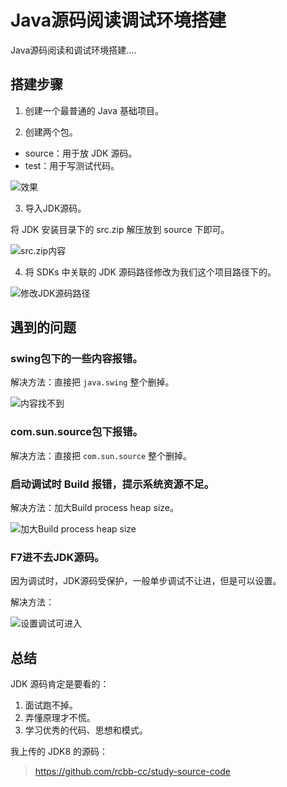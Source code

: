 
# Java源码阅读调试环境搭建

Java源码阅读和调试环境搭建....

## 搭建步骤

1. 创建一个最普通的 Java 基础项目。

2. 创建两个包。

* source：用于放 JDK 源码。
* test：用于写测试代码。

![效果](https://rcbb-blog.oss-cn-guangzhou.aliyuncs.com/2021/09/20210901151623-00106a.png?x-oss-process=style/yuantu_shuiyin)

<!-- more -->

3. 导入JDK源码。

将 JDK 安装目录下的 src.zip 解压放到 source 下即可。

![src.zip内容](https://rcbb-blog.oss-cn-guangzhou.aliyuncs.com/2021/09/20210901151709-384dc8.png?x-oss-process=style/yuantu_shuiyin)

4. 将 SDKs 中关联的 JDK 源码路径修改为我们这个项目路径下的。

![修改JDK源码路径](https://rcbb-blog.oss-cn-guangzhou.aliyuncs.com/2021/09/20210901151919-05d7d5.png?x-oss-process=style/yuantu_shuiyin)


## 遇到的问题

### swing包下的一些内容报错。

解决方法：直接把 `java.swing` 整个删掉。

![内容找不到](https://rcbb-blog.oss-cn-guangzhou.aliyuncs.com/2021/09/20210901152209-d9c171.png?x-oss-process=style/yuantu_shuiyin)

### com.sun.source包下报错。

解决方法：直接把 `com.sun.source` 整个删掉。

### 启动调试时 Build 报错，提示系统资源不足。

解决方法：加大Build process heap size。

![加大Build process heap size](https://rcbb-blog.oss-cn-guangzhou.aliyuncs.com/2021/09/20210901152410-3b8dd0.png?x-oss-process=style/yuantu_shuiyin)

### F7进不去JDK源码。

因为调试时，JDK源码受保护，一般单步调试不让进，但是可以设置。

解决方法：

![设置调试可进入](https://rcbb-blog.oss-cn-guangzhou.aliyuncs.com/2021/09/20210901153633-3fb39d.png?x-oss-process=style/yuantu_shuiyin)

## 总结

JDK 源码肯定是要看的：
1. 面试跑不掉。
2. 弄懂原理才不慌。
3. 学习优秀的代码、思想和模式。

我上传的 JDK8 的源码：

> https://github.com/rcbb-cc/study-source-code